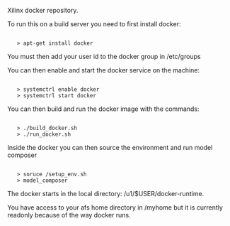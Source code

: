 Xilinx docker repository.

To run this on a build server you need to first install docker:

```

   > apt-get install docker

```

You must then add your user id to the docker group in /etc/groups

You can then enable and start the docker service on the machine:

```

   > systemctrl enable docker
   > systemctrl start docker

```

You can then build and run the docker image with the commands:

```

   > ./build_docker.sh
   > ./run_docker.sh

```

Inside the docker you can then source the environment and run model composer


```

   > soruce /setup_env.sh
   > model_composer

```

The docker starts in the local directory: /u1/$USER/docker-runtime.

You have access to your afs home directory in /myhome but it is currently readonly because of the way docker runs.

